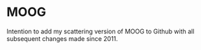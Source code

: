 # MOOG

Intention to add my scattering version of MOOG to Github with all subsequent changes made since 2011.
